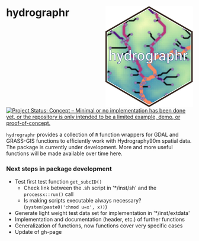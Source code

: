 # hydrographr <img src="man/figures/hydrographr.svg" align="right" />

[![Project Status: Concept – Minimal or no implementation has been done yet, or the repository is only intended to be a limited example, demo, or proof-of-concept.](https://www.repostatus.org/badges/latest/concept.svg)](https://www.repostatus.org/#concept)

`hydrographr` provides a collection of `R` function wrappers for GDAL and GRASS-GIS functions to efficiently work with Hydrography90m spatial data. The package is currently under development. More and more useful functions will be made available over time here. 


### Next steps in package development

- Test first test function `get_subcID()`
  * Check link between the .sh script in '*/inst/sh' and the `processx::run()` call
  * Is making scripts executable always necessary? (`system(paste0('chmod u=x', x))`)
- Generate light weight test data set for implementation in '*/inst/extdata'
- Implementation and documentation (header, etc.) of further functions
- Generalization of functions, now functions cover very specific cases
- Update of gh-page
